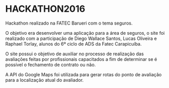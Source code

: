 # HACKATHON2016 
Hackathon realizado na FATEC Barueri com o tema seguros.

O objetivo era desenvolver uma aplicação para a área de seguros, o site foi realizado com a participação de Diego Wallace Santos, Lucas Oliveira e Raphael Torlay, alunos do 6º ciclo de ADS da Fatec Carapicuíba.

O site possui o objetivo de auxiliar no processo de realização das avaliações feitas por profissionais capacitados a fim de determinar se é possível o fechamento de contrato ou não.

A API do Google Maps foi utilizada para gerar rotas do ponto de avaliação para a localização atual do avaliador.
